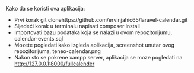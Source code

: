 Kako da se koristi ova aplikacija:
- Prvi korak git clonehttps://github.com/ervinjahic65/laravel-calendar.git
- Sljedeći korak u terminalu napisati composer install
- Importovati bazu podataka koja se nalazi u ovom repozitorijumu, calendar-events.sql
- Mozete pogledati kako izgleda aplikacija, screenshot unutar ovog repozitorijuma, teneo-calendar.png
- Nakon sto se pokrene xampp server, aplikacija se moze pogledati na http://127.0.0.1:8000/fullcalender
